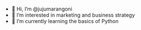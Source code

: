 - 👋 Hi, I’m @jujumarangoni
- 👀 I’m interested in marketing and business strategy
- 🌱 I’m currently learning the basics of Python
